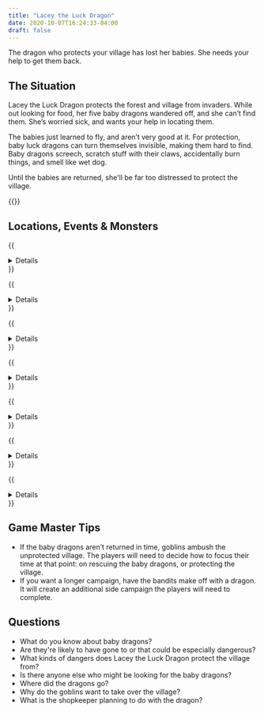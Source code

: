 ```yaml
---
title: "Lacey the Luck Dragon"
date: 2020-10-07T16:24:33-04:00
draft: false
---
```


The dragon who protects your village has lost her babies. She needs your help to get them back.

<div data-toc="In This Adventure"></div>



## The Situation

Lacey the Luck Dragon protects the forest and village from invaders. While out looking for food, her five baby dragons wandered off, and she can’t find them. She’s worried sick, and wants your help in locating them.

The babies just learned to fly, and aren’t very good at it. For protection, baby luck dragons can turn themselves invisible, making them hard to find. Baby dragons screech, scratch stuff with their claws, accidentally burn things, and smell like wet dog.

Until the babies are returned, she'll be far too distressed to protect the village.

{{<maps href="/downloads/map.pdf">}}



## Locations, Events & Monsters

{{<details summary="The Forest." blurb="Tall trees and tangles of vines provide ample places for baby dragons to get stuck." margin="">}}
- _Events_
	+ The baby dragon starts to fall from vines and is unable to fly
	+ Ambushed by bandits who attempt to buy (or steal) the dragon
	+ Surrounded by wolves or a bear after wandering off the beaten path
- _Monsters_
	+ {{<monster name="Bandit">}}
	+ {{<monster name="Wolf">}}
	+ {{<monster name="Bear">}}
{{</details>}}

{{<details summary="Spider Den." blurb="Among a grove a trees, a giant spider guards a massive web that could easy capture a baby dragon.">}}
- _Events_
	+ If they take too long, spider eggs burst open, sending a swarm of baby spiders after the adventurers
- _Monsters_
	+ {{<monster name="Spider (Giant)">}}
	+ {{<monster name="Spider">}}
{{</details>}}


{{<details summary="Mountain Cliffs." blurb="High up on the edge of the cliffs, a dragon just learning to fly could easily find themselves unable to get down.">}}
- _Events_
	+ After some time, goblins who live nearby hear the noise and come to check it out
	+ A rock slide (natural or set by the goblins) crashes down on the explorers
- _Monsters_
	+ {{<monster name="Goblin">}}
{{</details>}}

{{<details summary="The Supply Shop." blurb="A remote supply shop provides food and goods to weary travelers. But you can't help but notice something strange (smells, sounds, or smoke) coming from the the back room.">}}
- _Events_
	+ The noise/smoke/odor from the back room grows more intense
	+ The shopkeep kicks the adventurers out of their store
	+ Bandits hear the commotion and seize the opportunity
- _Monsters_
	+ {{<monster-extend name="Townspeople" display="Shopkeep" traits="Sneaky but not too bright. Desperately wants to keep the dragon for themself." replace="true">}}
	+ {{<monster name="Bandit">}}
{{</details>}}

{{<details summary="Cave of the Sleeping Ogre." blurb="A cave system is home to a giant ogre and his cavern home. He happens to be asleep at the moment, but a giant pile of gold (and a baby dragon) lie behind him.">}}
- _Events_
	+ The ogre awakes... and he's not happy!
- _Monsters_
	+ {{<monster name="Ogre">}}
{{</details>}}

{{<details summary="The Tunnels." blurb="Beyond the Sleeping Ogre's home is a network of tunnels. Adventurers can escape into them if needed.">}}
- _Events_
	+ The tunnel caves in
	+ A section of floor collapses beneath the adventurers
	+ A mysterious gas fills the tunnel
	+ A deep pool of water blocks their way. There seems to be an opening at the bottom of it.
	+ A magical darkness envelops the party
- _Monsters_
	+ {{<monster name="Rat">}}
	+ {{<monster name="Scorpion">}}
	+ {{<monster name="Slime/Ooze">}}
	+ {{<monster name="Toad (Giant)">}}
	+ {{<monster name="Ogre">}}
{{</details>}}

{{<details summary="The Village." blurb="If the baby dragons aren't returned in time, goblins ambush the unprotected village." margin="true">}}
- _Monsters_
	+ {{<monster name="Goblin">}}
{{</details>}}



## Game Master Tips

- If the baby dragons aren’t returned in time, goblins ambush the unprotected village. The players will need to decide how to focus their time at that point: on rescuing the baby dragons, or protecting the village.
- If you want a longer campaign, have the bandits make off with a dragon. It will create an additional side campaign the players will need to complete.



## Questions

- What do you know about baby dragons?
- Are they're likely to have gone to or that could be especially dangerous?
- What kinds of dangers does Lacey the Luck Dragon protect the village from?
- Is there anyone else who might be looking for the baby dragons?
- Where did the dragons go?
- Why do the goblins want to take over the village?
- What is the shopkeeper planning to do with the dragon?